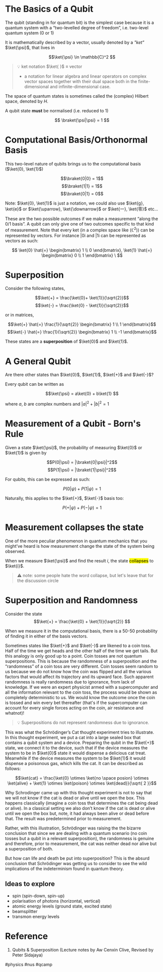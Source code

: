# The Basics of a Qubit

The qubit (standing in for quantum bit) is the simplest case because it is a quantum system with a “two-levelled degree of freedom”, i.e. two-level quantum system (0 or 1) 

It is mathematically described by a vector, usually denoted by a _"ket"_ $\ket{\psi}$, that lives in

$$\ket{\psi} \in \mathbb{C}^2 $$


>💡 ket notation $\ket{ }$ $\equiv$ vector
> - a notation for linear algebra and linear operators on complex vector spaces together with their dual space both in the finite-dimensional and infinite-dimensional case.

The space of quantum states is sometimes called the (complex) Hilbert space, denoted by $H$. 

A qubit state **must** be normalised (i.e. reduced to 1)

$$
\braket{\psi|\psi} = 1
$$
# Computational Basis/Orthonormal Basis

This two-level nature of qubits brings us to the computational basis ($\ket{0}, \ket{1}$)

$$\braket{0|0} = 1$$
$$\braket{1|1} = 1$$
$$\braket{0|1} = 0$$

Note: $\ket{0}, \ket{1}$ is just a notation, we could also use $\ket{g}, \ket{e}$ or $\ket{\uparrow}, \ket{\downarrow}$ or $\ket{一}, \ket{零}$ etc...

These are the two possible outcomes if we make a measurement “along the 0/1 basis”. A qubit can only give one of two outcomes specific to that kind of measurement. Note that every ket (in a complex space like ($ℂ^2$)) can be represented by vectors. For instance |0i and |1i can be represented as vectors as such:

$$
\ket{0} \hat{=} \begin{bmatrix} 1 \\ 0 \end{bmatrix}, \ket{1} \hat{=} \begin{bmatrix} 0 \\ 1 \end{bmatrix} \
$$

# Superposition

Consider the following states, 

$$\ket{+} = \frac{\ket{0}+ \ket{1}}{\sqrt{2}}$$
$$\ket{-} = \frac{\ket{0} - \ket{1}}{\sqrt{2}}$$

or in matrices,

$$\ket{+} \hat{=} \frac{1}{\sqrt{2}} \begin{bmatrix} 1 \\ 1 \end{bmatrix}$$
$$\ket{-} \hat{=} \frac{1}{\sqrt{2}} \begin{bmatrix} 1 \\ -1 \end{bmatrix}$$

These states are a **superposition** of $\ket{0}$ and $\ket{1}$. 

# A General Qubit

Are there other states than $\ket{0}$, $\ket{1}$, $\ket{+}$ and $\ket{-}$?

Every qubit can be written as 

$$\ket{\psi} = a\ket{0} + b\ket{1} $$

where $a$, $b$ are complex numbers and $|a|^2 + |b|^2 = 1$

# Measurement of a Qubit - Born's Rule

Given a state $\ket{\psi}$, the probability of measuring $\ket{0}$ or $\ket{1}$ is given by

$$P(0|\psi) = |\braket{0|\psi}|^2$$
$$P(1|\psi) = |\braket{1|\psi}|^2$$


For qubits, this can be expressed as such:

$$P(0|\psi) + P(1|\psi) = 1$$

Naturally, this applies to the $\ket{+}$, $\ket{-}$ basis too:

$$P(+|\psi) + P(-|\psi) = 1$$
# Measurement collapses the state

One of the more peculiar phenomenon in quantum mechanics that you might’ve heard is how measurement change the state of the system being observed.

When we measure $\ket{\psi}$ and find the result $i$, the state <mark>collapses</mark> to $\ket{i}$. 
> ⚠️ note: some people hate the word collapse, but let's leave that for the discussion circle

# Superposition and Randomness

Consider the state
$$\ket{+} = \frac{\ket{0} + \ket{1}}{\sqrt{2}} $$

When we measure it in the computational basis, there is a 50-50 probability of finding it in either of the basis vectors. 

Sometimes states like $\ket{+}$ and $\ket{-}$ are likened to a coin toss. Half of the time we get heads and the other half of the time we get tails. But this analogy is only good up to a point. Coin tosses are not quantum superpositions. This is because the randomness of a superposition and the “randomness” of a coin toss are very different. Coin tosses seem random to us because we do not know how the coin was flipped and all the various factors that would affect its trajectory and its upward face. Such apparent randomness is really randomness due to ignorance, from lack of knowledge. If we were an expert physicist armed with a supercomputer and all the information relevant to the coin toss, the process would be shown as completely deterministic to us. We would know the outcome once the coin is tossed and win every bet thereafter (that's if the supercomputer can account for every single forces acting on the coin, air resistance and whatnot)!

> 💡 Superpositions do not represent randomness due to ignorance.

This was what the Schrödinger’s Cat thought experiment tries to illustrate. In this thought
experiment, we put a cat into a large sealed box that contains a qubit system and a device.
Preparing the qubit in the $\ket{+}$ state, we connect it to the device, such that if the device measures the system to be in $\ket{0}$ state it would dispense a delicious cat treat. Meanwhile if the device measures the system to be $\ket{1}$ it would dispense a poisonous gas, which kills the cat. It can be described as follows:

$$\ket{cat} = \frac{\ket{0} \otimes \ket{no \space posion} \otimes \ket{alive} + \ket{1} \otimes \ket{poison} \otimes \ket{dead}}{\sqrt{ 2 }}$$

Why Schrodinger came up with this thought experiment is not to say that we will not know if the cat is dead or alive until we open the box. This happens classically (imagine a coin toss that determines the cat being dead or alive). In a classical setting we also don’t know if the cat is dead or alive until we open the box but, note, it had always been alive or dead before that. The result was predetermined prior to measurement.

Rather, with this illustration, Schrödinger was raising the the bizarre conclusion that since we are dealing with a quantum scenario (no coin tosses but a qubit in a relevant superposition), the randomness is genuine and therefore, prior to measurement, the cat was neither dead nor alive but a superposition of both.

But how can life and death be put into superposition? This is the absurd conclusion that
Schrödinger was getting us to consider to see the wild implications of the indeterminism found in quantum theory.







## Ideas to explore
- spin (spin-down, spin-up)
- polarisation of photons (horizontal, vertical)
- atomic energy levels (ground state, excited state)
- beamsplitter
- transmon energy levels


# Reference
1. Qubits & Superposition (Lecture notes by Aw Cenxin Clive, Revised by Peter Sidajaya)

#physics #nus #qcamp

